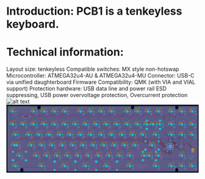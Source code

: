 # Introduction: PCB1 is a tenkeyless keyboard.

# Technical information:
Layout size: tenkeyless
Compatible switches: MX style non-hotswap
Microcontroller: ATMEGA32u4-AU & ATMEGA32u4-MU
Connector: USB-C via unified daughterboard
Firmware Compatibility: QMK (with VIA and VIAL support)
Protection hardware: USB data line and power rail ESD suppressing, USB power overvoltage protection, Overcurrent protection
![alt text]()
![alt text](https://github.com/awu778/keyboardpcb2/blob/main/pcb2back.PNG)
